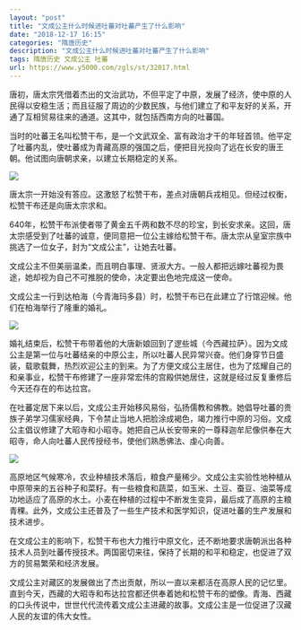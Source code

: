 ```yaml
---
layout: "post"
title: "文成公主什么时候进吐蕃对吐蕃产生了什么影响"
date: "2018-12-17 16:15"
categories: "隋唐历史"
description: "文成公主什么时候进吐蕃对吐蕃产生了什么影响"
tags: 隋唐历史 文成公主 吐蕃
url: https://www.y5000.com/zgls/st/32017.html
---
```






唐初，唐太宗凭借着杰出的文治武功，不但平定了中原，发展了经济，使中原的人民得以安稳生活；而且征服了周边的少数民族，与他们建立了和平友好的关系，开通了互相贸易往来的通道。这其中，就包括西南方向的吐蕃国。

当时的吐蕃王名叫松赞干布，是一个文武双全、富有政治才干的年轻首领。他平定了吐蕃内乱，使吐蕃成为青藏高原的强国之后，便把目光投向了远在长安的唐王朝。他试图向唐朝求亲，以建立长期稳定的关系。

![](https://img.y5000.com/uploads/allimg/180813/8-1PQ316311O23.jpg)

唐太宗一开始没有答应。这激怒了松赞干布，差点对唐朝兵戎相见。但经过权衡，松赞干布还是向唐太宗求和。

640年，松赞干布派使者带了黄金五千两和数不尽的珍宝，到长安求亲。这回，唐太宗感受到了吐蕃的诚意，便同意把一位公主嫁给松赞干布。唐太宗从皇室宗族中挑选了一位女子，封为“文成公主”，让她去吐蕃。

文成公主不但美丽温柔，而且明白事理、贤淑大方。一般人都把远嫁吐蕃视为畏途，她却视为自己不可推脱的使命，决定要出色地完成这一使命。

文成公主一行到达柏海（今青海玛多县）时，松赞干布已在此建立了行馆迎候。他们在柏海举行了隆重的婚礼。

![](https://img.y5000.com/uploads/allimg/180813/8-1PQ3163132I7.jpg)

婚礼结束后，松赞干布带着他的大唐新娘回到了逻些城（今西藏拉萨）。因为文成公主是第一位与吐蕃结亲的中原公主，所以吐蕃人民异常兴奋。他们身穿节日盛装，载歌载舞，热烈欢迎公主的到来。为了方便文成公主居住，也为了炫耀自己的和亲事业，松赞干布修建了一座非常宏伟的宫殿供她居住，这就是经过反复重修后今天还存在的布达拉宫。

在吐蕃定居下来以后，文成公主开始移风易俗，弘扬儒教和佛教。她倡导吐蕃的贵族子弟学习儒家经典，下令禁止当地人把脸涂成褐色，竭力推行中原的习俗。文成公主倡议修建了大昭寺和小昭寺。她把自己从长安带来的一尊释迦牟尼像供奉在大昭寺，命人向吐蕃人民传授经书，使他们熟悉佛法、虔心向善。

![](https://img.y5000.com/uploads/allimg/180813/8-1PQ3163144358.jpg)

高原地区气候寒冷，农业种植技术落后，粮食产量稀少。文成公主实验性地种植从中原带来的五谷种子和菜籽。有一些粮食和蔬菜，如玉米、土豆、蚕豆、油菜等成功地适应了高原的水土。小麦在种植的过程中不断发生变异，最后成了高原的主粮青稞。此外，文成公主还普及了一些生产技术和医学知识，促进吐蕃的生产发展和技术进步。

在文成公主的影响下，松赞干布也大力推行中原文化，还不断地要求唐朝派出各种技术人员到吐蕃传授技术。两国密切来往，保持了长期的和平和稳定，也促进了双方的贸易繁荣和经济发展。

文成公主对藏区的发展做出了杰出贡献，所以一直以来都活在高原人民的记忆里。直到今天，西藏的大昭寺和布达拉宫都还供奉着她和松赞干布的塑像。青海、西藏的口头传说中，世世代代流传着文成公主进藏的故事。文成公主是一位促进了汉藏人民的友谊的伟大女性。
